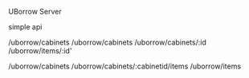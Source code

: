UBorrow Server

simple api

/uborrow/cabinets
/uborrow/cabinets
/uborrow/cabinets/:id
/uborrow/items/:id'

/uborrow/cabinets
/uborrow/cabinets/:cabinetid/items
/uborrow/items


